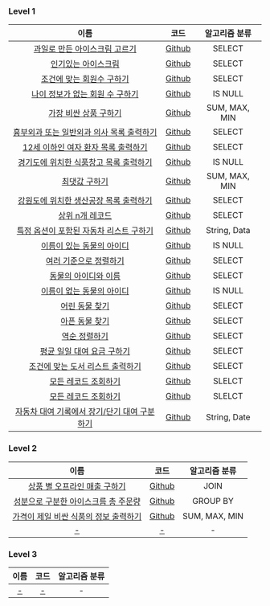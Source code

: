 
### Level 1
|                                              이름                                               |                                                         코드                                                          |    알고리즘 분류    |
|:---------------------------------------------------------------------------------------------:|:-------------------------------------------------------------------------------------------------------------------:|:-------------:|
|     [과일로 만든 아이스크림 고르기](https://school.programmers.co.kr/learn/courses/30/lessons/133025)      |    [Github](https://github.com/leeyungi/Problem_Solving/blob/main/SQL/Programmers/Level_1/SQL_과일로만든아이스크림고르기.sql)    |    SELECT     |
|        [인기있는 아이스크림](https://school.programmers.co.kr/learn/courses/30/lessons/133024)         |      [Github](https://github.com/leeyungi/Problem_Solving/blob/main/SQL/Programmers/Level_1/SQL_인기있는아이스크림.sql)      |    SELECT     |
|      [조건에 맞는 회원수 구하기](https://school.programmers.co.kr/learn/courses/30/lessons/131535)       |     [Github](https://github.com/leeyungi/Problem_Solving/blob/main/SQL/Programmers/Level_1/SQL_조건에맞는회원수구하기.sql)     |    SELECT     |
|    [나이 정보가 없는 회원 수 구하기](https://school.programmers.co.kr/learn/courses/30/lessons/131528)     |    [Github](https://github.com/leeyungi/Problem_Solving/blob/main/SQL/Programmers/Level_1/SQL_나이정보가없는회원수구하기.sql)    |    IS NULL    |
|       [가장 비싼 상품 구하기](https://school.programmers.co.kr/learn/courses/30/lessons/131697)        |      [Github](https://github.com/leeyungi/Problem_Solving/blob/main/SQL/Programmers/Level_1/SQL_가장비싼상품구하기.sql)      | SUM, MAX, MIN |
|  [흉부외과 또는 일반외과 의사 목록 출력하기](https://school.programmers.co.kr/learn/courses/30/lessons/132203)  | [Github](https://github.com/leeyungi/Problem_Solving/blob/main/SQL/Programmers/Level_1/SQL_흉부외과또는일반외과의사목록출력하기.sql)  |    SELECT     |
|   [12세 이하인 여자 환자 목록 출력하기](https://school.programmers.co.kr/learn/courses/30/lessons/132201)   |  [Github](https://github.com/leeyungi/Problem_Solving/blob/main/SQL/Programmers/Level_1/SQL_12세이하인여자환자목록출력하기.sql)   |    SELECT     |
|   [경기도에 위치한 식품창고 목록 출력하기](https://school.programmers.co.kr/learn/courses/30/lessons/131114)   |  [Github](https://github.com/leeyungi/Problem_Solving/blob/main/SQL/Programmers/Level_1/SQL_경기도에위치한식품창고목록출력하기.sql)  |    IS NULL    |
|          [최댓값 구하기](https://school.programmers.co.kr/learn/courses/30/lessons/59415)           |       [Github](https://github.com/leeyungi/Problem_Solving/blob/main/SQL/Programmers/Level_1/SQL_최댓값구하기.sql)        | SUM, MAX, MIN |
|   [강원도에 위치한 생산공장 목록 출력하기](https://school.programmers.co.kr/learn/courses/30/lessons/131112)   |  [Github](https://github.com/leeyungi/Problem_Solving/blob/main/SQL/Programmers/Level_1/SQL_강원도에위치한생산공장목록출력하기.sql)  |    SELECT     |
|         [상위 n개 레코드](https://school.programmers.co.kr/learn/courses/30/lessons/59405)          |       [Github](https://github.com/leeyungi/Problem_Solving/blob/main/SQL/Programmers/Level_1/SQL_상위n개레코드.sql)       |    SELECT     |
|  [특정 옵션이 포함된 자동차 리스트 구하기](https://school.programmers.co.kr/learn/courses/30/lessons/157343)   |  [Github](https://github.com/leeyungi/Problem_Solving/blob/main/SQL/Programmers/Level_1/SQL_특정옵션이포함된자동차리스트구하기.sql)  | String, Data  |
|       [이름이 있는 동물의 아이디](https://school.programmers.co.kr/learn/courses/30/lessons/59407)       |     [Github](https://github.com/leeyungi/Problem_Solving/blob/main/SQL/Programmers/Level_1/SQL_이름이있는동물의아이디.sql)     |    IS NULL    |
|        [여러 기준으로 정렬하기](https://school.programmers.co.kr/learn/courses/30/lessons/59404)        |     [Github](https://github.com/leeyungi/Problem_Solving/blob/main/SQL/Programmers/Level_1/SQL_여러기준으로정렬하기.sql)      |    SELECT     |
|        [동물의 아이디와 이름](https://school.programmers.co.kr/learn/courses/30/lessons/59403)         |      [Github](https://github.com/leeyungi/Problem_Solving/blob/main/SQL/Programmers/Level_1/SQL_동물의아이디와이름.sql)      |    SELECT     |
|       [이름이 없는 동물의 아이디](https://school.programmers.co.kr/learn/courses/30/lessons/59039)       |     [Github](https://github.com/leeyungi/Problem_Solving/blob/main/SQL/Programmers/Level_1/SQL_이름이없는동물의아이디.sql)     |    IS NULL    |
|          [어린 동물 찾기](https://school.programmers.co.kr/learn/courses/30/lessons/59037)          |       [Github](https://github.com/leeyungi/Problem_Solving/blob/main/SQL/Programmers/Level_1/SQL_어린동물찾기.sql)        |    SELECT     |
|          [아픈 동물 찾기](https://school.programmers.co.kr/learn/courses/30/lessons/59036)          |       [Github](https://github.com/leeyungi/Problem_Solving/blob/main/SQL/Programmers/Level_1/SQL_아픈동물찾기.sql)        |    SELECT     |
|          [역순 정렬하기](https://school.programmers.co.kr/learn/courses/30/lessons/59036)           |       [Github](https://github.com/leeyungi/Problem_Solving/blob/main/SQL/Programmers/Level_1/SQL_역순정렬하기.sql)        |    SELECT     |
|      [평균 일일 대여 요금 구하기](https://school.programmers.co.kr/learn/courses/30/lessons/59036)       |     [Github](https://github.com/leeyungi/Problem_Solving/blob/main/SQL/Programmers/Level_1/SQL_평균일일대여요금구하기.sql)     |    SELECT     |
|    [조건에 맞는 도서 리스트 출력하기](https://school.programmers.co.kr/learn/courses/30/lessons/144853)     |   [Github](https://github.com/leeyungi/Problem_Solving/blob/main/SQL/Programmers/Level_1/SQL_조건에맞는도서리스트출력하기.sql)    |    SELECT     |
|        [모든 레코드 조회하기](https://school.programmers.co.kr/learn/courses/30/lessons/59034)         |      [Github](https://github.com/leeyungi/Problem_Solving/blob/main/SQL/Programmers/Level_1/SQL_모든레코드조회하기.sql)      |    SLELCT     |
|        [모든 레코드 조회하기](https://school.programmers.co.kr/learn/courses/30/lessons/59034)         |      [Github](https://github.com/leeyungi/Problem_Solving/blob/main/SQL/Programmers/Level_1/SQL_모든레코드조회하기.sql)      |    SLELCT     |
| [자동차 대여 기록에서 장기/단기 대여 구분하기](https://school.programmers.co.kr/learn/courses/30/lessons/151138) | [Github](https://github.com/leeyungi/Problem_Solving/blob/main/SQL/Programmers/Level_1/SQL_자동차대여기록에서장기단기대여구분하기.sql) | String, Date  |

### Level 2
|                                            이름                                             |                                                        코드                                                        |    알고리즘 분류    |
|:-----------------------------------------------------------------------------------------:|:----------------------------------------------------------------------------------------------------------------:|:-------------:|
|   [상품 별 오프라인 매출 구하기](https://school.programmers.co.kr/learn/courses/30/lessons/131533)    |   [Github](https://github.com/leeyungi/Problem_Solving/blob/main/SQL/Programmers/Level_2/SQL_상품별오프라인매출구하기.sql)   |     JOIN      |
| [성분으로 구분한 아이스크름 총 주문량](https://school.programmers.co.kr/learn/courses/30/lessons/133026)  | [Github](https://github.com/leeyungi/Problem_Solving/blob/main/SQL/Programmers/Level_2/SQL_성분우르구분한아이스크림총주문량.sql) |   GROUP BY    |
| [가격이 제일 비싼 식품의 정보 출력하기](https://school.programmers.co.kr/learn/courses/30/lessons/133026) | [Github](https://github.com/leeyungi/Problem_Solving/blob/main/SQL/Programmers/Level_2/SQL_가격이제일비싼식품의정보출력하기.sql) | SUM, MAX, MIN |
|                                           [-]()                                           |                                                      [-]()                                                       |       -       |

### Level 3
|  이름   |   코드   | 알고리즘 분류 |
|:-----:|:------:|:-------:|
| [-]() | [-]()  |    -    |